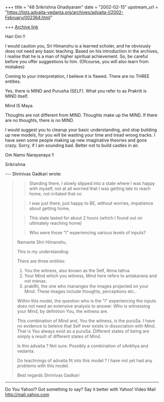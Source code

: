 +++
title = "48 Srikrishna Ghadiyaram"
date = "2002-02-15"
upstream_url = "https://lists.advaita-vedanta.org/archives/advaita-l/2002-February/002364.html"

+++
[Archive link](https://lists.advaita-vedanta.org/archives/advaita-l/2002-February/002364.html)

Hari Om !!

I would caution you, Sri Himanshu is a learned
scholer, and he obviously does not need any basic
teaching. Based on his introduction in the archives, I
realise that he is a  man of higher spiritual
achievement. So, be careful before you offer
suggestions to him. (Ofcourse, you will also learn
from mistakes)

Coming to your interpretation, I believe it is flawed.
There are no THREE entities.

Yes, there is MIND and Purusha (SELF). What you refer
to as Prakriti is MIND itself.

Mind IS Maya.

Thoughts are not different from MIND. Thoughts make up
the MIND. If there are no thoughts, there is no MIND.

I would suggest you to clearup your basic
understanding, and stop building up new models, for
you will be wasting your time and tread wrong tracks.
I have seen some people making up new imaginative
theories and gone crazy. Sorry, if I am sounding bad.
Better not to build castles in air.

Om Namo Narayanaya !!

Srikrishna


--- Shrinivas Gadkari <sgadkari2001 at YAHOO.COM> wrote:
> >Standing there, I slowly slipped into a state where
> I was happy with
> >myself, not at all worried that I was getting late
> to reach home, not
> >irritated that no
>
> >I was just there, just happy to BE, without
> worries, impatience about
> getting home,
>
> >This state lasted for about 2 hours (which I found
> out on ultimately
> >reaching home)
>
> >Who were those "I" experiencing various levels of
> inputs?
>
>
> Namaste Shri Himanshu,
>
> This is my understanding:
>
> There are three entities:
> 1. You the witness, also known as the Self, Atma
> tattva
> 2. Your Mind which you witness, Mind here refers to
> antakarana
>    and not manas.
> 3. prakRti, the one who mananges the images
> projected on your
>    Mind. These images include thoughts, perceptions
> etc..
>
> Within this model, the question who is the "I"
> experiencing the
> inputs does not need an extensive analysis to
> answer. Who is
> witnessing your Mind, by definition You, the witness
> are.
>
> This combination of Mind and, You the witness, is
> the puruSa. I
> have no evidence to beleive that Self ever exists in
> dissociation
> with Mind. That is You always exist as a puruSa.
> Different states
> of being are simply a result of different states of
> Mind.
>
> Is this advaita ?
> Not sure. Possibly a combination of sAnkhya and
> vedanta.
>
> Do teachnings of advaita fit into this model ?
> I have not yet had any problems with this model.
>
> Best regards
> Shrinivas Gadkari


__________________________________________________
Do You Yahoo!?
Got something to say? Say it better with Yahoo! Video Mail
http://mail.yahoo.com

